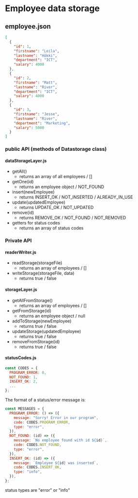 # Employee data storage

## employee.json

```json
[
  {
    "id": 1,
    "firstname": "Leila",
    "lastname": "Hökki",
    "department": "ICT",
    "salary": 4000
  },
  {
    "id": 2,
    "firstname": "Matt",
    "lastname": "River",
    "department": "ICT",
    "salary": 4000
  },
  {
    "id": 3,
    "firstname": "Jesse",
    "lastname": "River",
    "department": "Marketing",
    "salary": 5000
  }
]
```

### public API (methods of Datastorage class)

#### dataStorageLayer.js

- getAll()
  - returns an array of all employees / []
- getOne(id)
  - returns an employee object / NOT_FOUND
- insert(newEmployee)
  - returns INSERT_OK / NOT_INSERTED / ALREADY_IN_USE
- update(updatedEmployee)
  - returns UPDATE_OK / NOT_UPDATED
- remove(id)
  - returns REMOVE_OK / NOT_FOUND / NOT_REMOVED
- getters for status codes
  - returns an array of status codes

### Private API

#### readerWriter.js

- readStorage(storageFile)
  - returns an array of employees / []
- writeStorage(storageFile, data)
  - returns true / false

#### storageLayer.js

- getAllFromStorage()
  - returns an array of employees / []
- getFromStorage(id)
  - returns an employee object / null
- addToStorage(newEmployee)
  - returns true / false
- updateStorage(updatedEmployee)
  - returns true / false
- removeFromStorage(id)
  - returns true / false

#### statusCodes.js

```js
const CODES = {
  PROGRAM_ERROR: 0,
  NOT_FOUND: 1,
  INSERT_OK: 2,
  ...
};
```

The format of a status/error message is:

```js
const MESSAGES = {
  PROGRAM_ERROR: () => ({
    message: "Sorry! Error in our program",
    code: CODES.PROGRAM_ERROR,
    type: "error",
  }),
  NOT_FOUND: (id) => ({
    message: `No employee found with id ${id}`,
    code: CODES.NOT_FOUND,
    type: "error",
  }),
  INSERT_OK: (id) => ({
    message: `Employee ${id} was inserted`,
    code: CODES.INSERT_OK,
    type: "info",
  }),
};
```

status types are "error" or "info"
